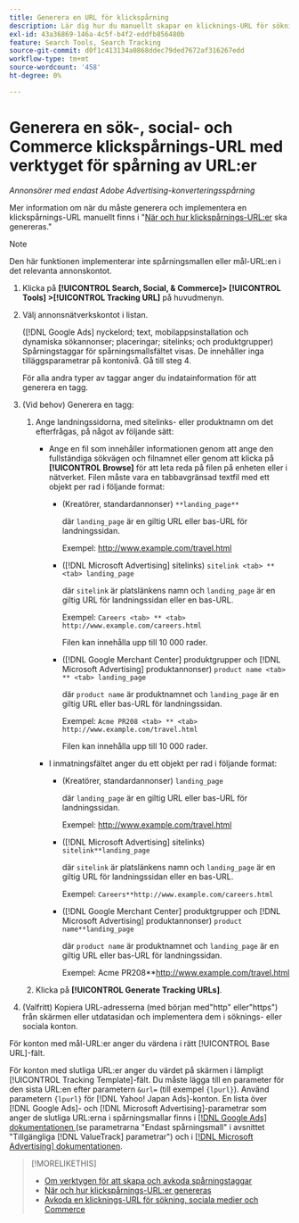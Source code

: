 ```yaml
---
title: Generera en URL för klickspårning
description: Lär dig hur du manuellt skapar en klicknings-URL för sökning, sociala medier och Commerce.
exl-id: 43a36869-146a-4c5f-b4f2-eddfb856480b
feature: Search Tools, Search Tracking
source-git-commit: d0f1c413134a0868ddec79ded7672af316267edd
workflow-type: tm+mt
source-wordcount: '458'
ht-degree: 0%

---
```


# Generera en sök-, social- och Commerce klickspårnings-URL med verktyget för spårning av URL:er

*Annonsörer med endast Adobe Advertising-konverteringsspårning*

Mer information om när du måste generera och implementera en klickspårnings-URL manuellt finns i &quot;[När och hur klickspårnings-URL:er](/help/search-social-commerce/tracking/click-tracking-ways-to-generate.md) ska genereras.&quot;

>[!NOTE]
>
>Den här funktionen implementerar inte spårningsmallen eller mål-URL:en i det relevanta annonskontot.

1. Klicka på **[!UICONTROL Search, Social, & Commerce]> [!UICONTROL Tools] >[!UICONTROL Tracking URL]** på huvudmenyn.

1. Välj annonsnätverkskontot i listan.

   ([!DNL Google Ads] nyckelord; text, mobilappsinstallation och dynamiska sökannonser; placeringar; sitelinks; och produktgrupper) Spårningstaggar för spårningsmallsfältet visas. De innehåller inga tilläggsparametrar på kontonivå. Gå till steg 4.

   För alla andra typer av taggar anger du indatainformation för att generera en tagg.

1. (Vid behov) Generera en tagg:

   1. Ange landningssidorna, med sitelinks- eller produktnamn om det efterfrågas, på något av följande sätt:

      * Ange en fil som innehåller informationen genom att ange den fullständiga sökvägen och filnamnet eller genom att klicka på **[!UICONTROL Browse]** för att leta reda på filen på enheten eller i nätverket. Filen måste vara en tabbavgränsad textfil med ett objekt per rad i följande format:

         * (Kreatörer, standardannonser) `**landing_page**`

           där `landing_page` är en giltig URL eller bas-URL för landningssidan.

           Exempel: http://www.example.com/travel.html

         * ([!DNL Microsoft Advertising] sitelinks) `sitelink <tab> ** <tab> landing_page`

           där `sitelink` är platslänkens namn och `landing_page` är en giltig URL för landningssidan eller en bas-URL.

           Exempel: `Careers <tab> ** <tab> http://www.example.com/careers.html`

           Filen kan innehålla upp till 10 000 rader.

         * ([!DNL Google Merchant Center] produktgrupper och [!DNL Microsoft Advertising] produktannonser) `product name <tab> ** <tab> landing_page`

           där `product name` är produktnamnet och `landing_page` är en giltig URL eller bas-URL för landningssidan.

           Exempel: `Acme PR208 <tab> ** <tab> http://www.example.com/travel.html`

           Filen kan innehålla upp till 10 000 rader.

      * I inmatningsfältet anger du ett objekt per rad i följande format:

         * (Kreatörer, standardannonser) `landing_page`

           där `landing_page` är en giltig URL eller bas-URL för landningssidan.

           Exempel: http://www.example.com/travel.html

         * ([!DNL Microsoft Advertising] sitelinks) `sitelink**landing_page`

           där `sitelink` är platslänkens namn och `landing_page` är en giltig URL för landningssidan eller en bas-URL.

           Exempel: `Careers**http://www.example.com/careers.html`

         * ([!DNL Google Merchant Center] produktgrupper och [!DNL Microsoft Advertising] produktannonser) `product name**landing_page`

           där `product name` är produktnamnet och `landing_page` är en giltig URL eller bas-URL för landningssidan.

           Exempel: Acme PR208**http://www.example.com/travel.html

   1. Klicka på **[!UICONTROL Generate Tracking URLs]**.

1. (Valfritt) Kopiera URL-adresserna (med början med&quot;http&quot; eller&quot;https&quot;) från skärmen eller utdatasidan och implementera dem i söknings- eller sociala konton.

För konton med mål-URL:er anger du värdena i rätt [!UICONTROL Base URL]-fält.

För konton med slutliga URL:er anger du värdet på skärmen i lämpligt [!UICONTROL Tracking Template]-fält. Du måste lägga till en parameter för den sista URL:en efter parametern `&url=` (till exempel `{lpurl}`). Använd parametern `{lpurl}` för [!DNL Yahoo! Japan Ads]-konton. En lista över [!DNL Google Ads]- och [!DNL Microsoft Advertising]-parametrar som anger de slutliga URL:erna i spårningsmallar finns i [[!DNL Google Ads]  dokumentationen ](https://support.google.com/google-ads/answer/6305348) (se parametrarna &quot;Endast spårningsmall&quot; i avsnittet &quot;Tillgängliga [!DNL ValueTrack] parametrar&quot;) och i [[!DNL Microsoft Advertising] dokumentationen](https://help.ads.microsoft.com/#apex/3/en/56799/2).

>[!MORELIKETHIS]
>
>* [Om verktygen för att skapa och avkoda spårningstaggar](tracking-tools-about.md)
>* [När och hur klickspårnings-URL:er genereras](/help/search-social-commerce/tracking/click-tracking-ways-to-generate.md)
>* [Avkoda en klicknings-URL för sökning, sociala medier och Commerce](click-tracking-url-decode.md)
